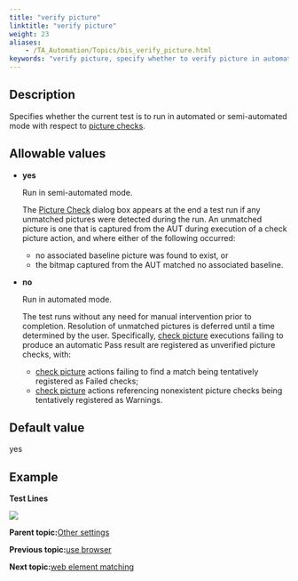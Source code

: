 ```yaml
--- 
title: "verify picture"
linktitle: "verify picture"
weight: 23
aliases: 
    - /TA_Automation/Topics/bis_verify_picture.html
keywords: "verify picture, specify whether to verify picture in automated mode or semi-automated mode, determine which mode is used to check picture"
---
```


## Description

Specifies whether the current test is to run in automated or semi-automated mode with respect to [picture checks](check_picture.html).

## Allowable values

-   **yes**

    Run in semi-automated mode.

    The [Picture Check](check_picture.html#image_s2w_3zj_vq) dialog box appears at the end a test run if any unmatched pictures were detected during the run. An unmatched picture is one that is captured from the AUT during execution of a check picture action, and where either of the following occurred:

    -   no associated baseline picture was found to exist, or
    -   the bitmap captured from the AUT matched no associated baseline.
-   **no**

    Run in automated mode.

    The test runs without any need for manual intervention prior to completion. Resolution of unmatched pictures is deferred until a time determined by the user. Specifically, [check picture](check_picture.html) executions failing to produce an automatic Pass result are registered as unverified picture checks, with:

    -   [check picture](check_picture.html) actions failing to find a match being tentatively registered as Failed checks;
    -   [check picture](check_picture.html) actions referencing nonexistent picture checks being tentatively registered as Warnings.

## Default value

yes

## Example

**Test Lines**

![](/images//Images/bis_verify_picture_pgm_3.png)

**Parent topic:**[Other settings](/TA_Automation/Topics/bis_other.html)

**Previous topic:**[use browser](/TA_Automation/Topics/bis_use_browser.html)

**Next topic:**[web element matching](/TA_Automation/Topics/bis_web_element_matching.html)

